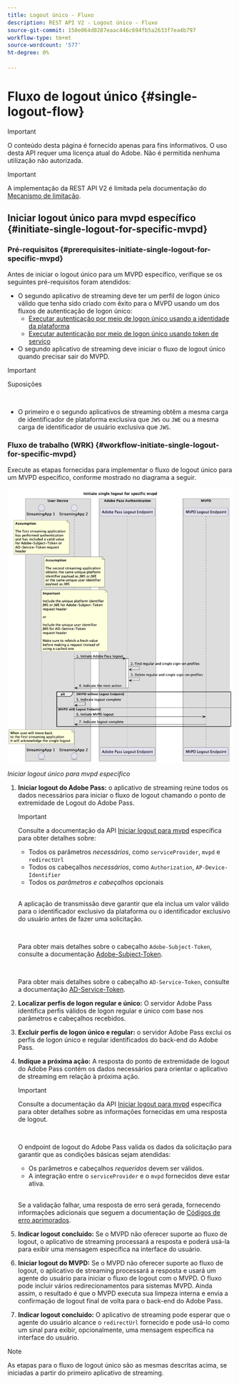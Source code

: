 ```yaml
---
title: Logout único - Fluxo
description: REST API V2 - Logout único - Fluxo
source-git-commit: 150e064d0287eaac446c694fb5a2633f7ea4b797
workflow-type: tm+mt
source-wordcount: '577'
ht-degree: 0%

---
```



# Fluxo de logout único {#single-logout-flow}

>[!IMPORTANT]
>
> O conteúdo desta página é fornecido apenas para fins informativos. O uso desta API requer uma licença atual do Adobe. Não é permitida nenhuma utilização não autorizada.

>[!IMPORTANT]
>
> A implementação da REST API V2 é limitada pela documentação do [Mecanismo de limitação](/help/authentication/throttling-mechanism.md).

## Iniciar logout único para mvpd específico {#initiate-single-logout-for-specific-mvpd}

### Pré-requisitos {#prerequisites-initiate-single-logout-for-specific-mvpd}

Antes de iniciar o logout único para um MVPD específico, verifique se os seguintes pré-requisitos foram atendidos:

* O segundo aplicativo de streaming deve ter um perfil de logon único válido que tenha sido criado com êxito para o MVPD usando um dos fluxos de autenticação de logon único:
   * [Executar autenticação por meio de logon único usando a identidade da plataforma](./rest-api-v2-single-sign-on-platform-identity-flows.md)
   * [Executar autenticação por meio de logon único usando token de serviço](./rest-api-v2-single-sign-on-service-token-flows.md)
* O segundo aplicativo de streaming deve iniciar o fluxo de logout único quando precisar sair do MVPD.

>[!IMPORTANT]
> 
> Suposições
>
> <br/>
> 
> * O primeiro e o segundo aplicativos de streaming obtêm a mesma carga de identificador de plataforma exclusiva que `JWS` ou `JWE` ou a mesma carga de identificador de usuário exclusiva que `JWS`.

### Fluxo de trabalho (WRK) {#workflow-initiate-single-logout-for-specific-mvpd}

Execute as etapas fornecidas para implementar o fluxo de logout único para um MVPD específico, conforme mostrado no diagrama a seguir.

![Iniciar logout único para mvpd específico](../../../assets/rest-api-v2/flows/single-sign-on-access-flows/rest-api-v2-initiate-single-logout-for-specific-mvpd-flow.png)

*Iniciar logout único para mvpd específico*

1. **Iniciar logout do Adobe Pass:** o aplicativo de streaming reúne todos os dados necessários para iniciar o fluxo de logout chamando o ponto de extremidade de Logout do Adobe Pass.

   >[!IMPORTANT]
   >
   > Consulte a documentação da API [Iniciar logout para mvpd](../../apis/logout-apis/rest-api-v2-logout-apis-initiate-logout-for-specific-mvpd.md) específica para obter detalhes sobre:
   >
   > * Todos os parâmetros _necessários_, como `serviceProvider`, `mvpd` e `redirectUrl`
   > * Todos os cabeçalhos _necessários_, como `Authorization`, `AP-Device-Identifier`
   > * Todos os _parâmetros e cabeçalhos_ opcionais
   >
   > <br/>
   >
   > A aplicação de transmissão deve garantir que ela inclua um valor válido para o identificador exclusivo da plataforma ou o identificador exclusivo do usuário antes de fazer uma solicitação.
   >
   > <br/>
   > 
   > Para obter mais detalhes sobre o cabeçalho `Adobe-Subject-Token`, consulte a documentação [Adobe-Subject-Token](../../appendix/headers/rest-api-v2-appendix-headers-adobe-subject-token.md).
   > 
   > <br/>
   > 
   > Para obter mais detalhes sobre o cabeçalho `AD-Service-Token`, consulte a documentação [AD-Service-Token](../../appendix/headers/rest-api-v2-appendix-headers-ad-service-token.md).

1. **Localizar perfis de logon regular e único:** O servidor Adobe Pass identifica perfis válidos de logon regular e único com base nos parâmetros e cabeçalhos recebidos.

1. **Excluir perfis de logon único e regular:** o servidor Adobe Pass exclui os perfis de logon único e regular identificados do back-end do Adobe Pass.

1. **Indique a próxima ação:** A resposta do ponto de extremidade de logout do Adobe Pass contém os dados necessários para orientar o aplicativo de streaming em relação à próxima ação.

   >[!IMPORTANT]
   >
   > Consulte a documentação da API [Iniciar logout para mvpd](../../apis/logout-apis/rest-api-v2-logout-apis-initiate-logout-for-specific-mvpd.md) específica para obter detalhes sobre as informações fornecidas em uma resposta de logout.
   > 
   > <br/>
   > 
   > O endpoint de logout do Adobe Pass valida os dados da solicitação para garantir que as condições básicas sejam atendidas:
   >
   > * Os parâmetros e cabeçalhos _requeridos_ devem ser válidos.
   > * A integração entre o `serviceProvider` e o `mvpd` fornecidos deve estar ativa.
   >
   > <br/>
   > 
   > Se a validação falhar, uma resposta de erro será gerada, fornecendo informações adicionais que seguem a documentação de [Códigos de erro aprimorados](../../../enhanced-error-codes.md).

1. **Indicar logout concluído:** Se o MVPD não oferecer suporte ao fluxo de logout, o aplicativo de streaming processará a resposta e poderá usá-la para exibir uma mensagem específica na interface do usuário.

1. **Iniciar logout do MVPD:** Se o MVPD não oferecer suporte ao fluxo de logout, o aplicativo de streaming processará a resposta e usará um agente do usuário para iniciar o fluxo de logout com o MVPD. O fluxo pode incluir vários redirecionamentos para sistemas MVPD. Ainda assim, o resultado é que o MVPD executa sua limpeza interna e envia a confirmação de logout final de volta para o back-end do Adobe Pass.

1. **Indicar logout concluído:** O aplicativo de streaming pode esperar que o agente do usuário alcance o `redirectUrl` fornecido e pode usá-lo como um sinal para exibir, opcionalmente, uma mensagem específica na interface do usuário.

>[!NOTE]
>
> As etapas para o fluxo de logout único são as mesmas descritas acima, se iniciadas a partir do primeiro aplicativo de streaming.
